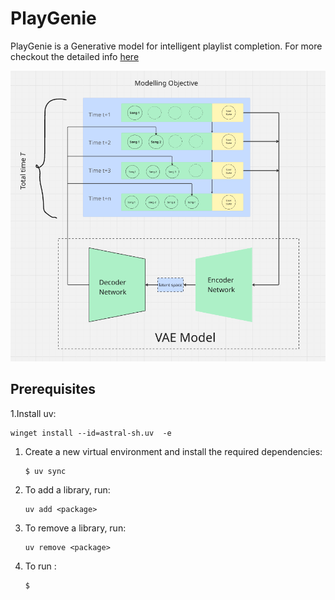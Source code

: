 # PlayGenie
PlayGenie is a Generative model for intelligent playlist completion. For more checkout the detailed info [here](https://github.com/Brackly/PlayGenie/blob/main/About.md)


![model](https://github.com/Brackly/PlayGenie/blob/main/image.png?raw=true)


## Prerequisites

1.Install uv:
   ```
   winget install --id=astral-sh.uv  -e
   ```

1. Create a new virtual environment and install the required dependencies:
    ```
    $ uv sync
    ```

2. To add a library, run:
   ```
   uv add <package>
   ```
3. To remove a library, run:
   ```
   uv remove <package>
   ```
4. To run :
   ```
   $ 
   ```
